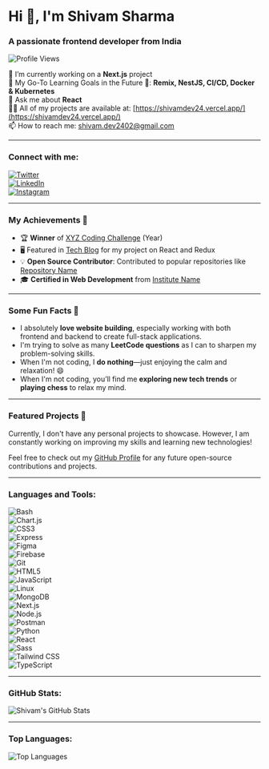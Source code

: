 # Hi 👋, I'm Shivam Sharma
### A passionate frontend developer from India

![Profile Views](https://komarev.com/ghpvc/?username=shivamdev24&label=Profile%20views&color=0e75b6&style=flat)

🔭 I’m currently working on a **Next.js** project  
🌱 My Go-To Learning Goals in the Future 🚀: **Remix, NestJS, CI/CD, Docker & Kubernetes**  
💬 Ask me about **React**  
👨‍💻 All of my projects are available at: [https://shivamdev24.vercel.app/](https://shivamdev24.vercel.app/)  
📫 How to reach me: [shivam.dev2402@gmail.com](mailto:shivam.dev2402@gmail.com)

---

### Connect with me:
[![Twitter](https://img.shields.io/twitter/follow/shivamdev24?logo=twitter&style=for-the-badge)](https://twitter.com/shivamdev24)  
[![LinkedIn](https://img.shields.io/badge/LinkedIn-Profile-blue?logo=linkedin&style=for-the-badge)](https://linkedin.com/in/shivamdev24)  
[![Instagram](https://img.shields.io/badge/Instagram-Profile-red?logo=instagram&style=for-the-badge)](https://instagram.com/shivamdev24_)

---

### My Achievements 🎉
- 🏆 **Winner** of [XYZ Coding Challenge](#) (Year)
- 🖥️ Featured in [Tech Blog](#) for my project on React and Redux
- 💡 **Open Source Contributor**: Contributed to popular repositories like [Repository Name](#)
- 🎓 **Certified in Web Development** from [Institute Name](#)

---

### Some Fun Facts 🤩
- I absolutely **love website building**, especially working with both frontend and backend to create full-stack applications.
- I'm trying to solve as many **LeetCode questions** as I can to sharpen my problem-solving skills.
- When I'm not coding, I **do nothing**—just enjoying the calm and relaxation! 😄
- When I'm not coding, you’ll find me **exploring new tech trends** or **playing chess** to relax my mind.

---
### Featured Projects 🚀
Currently, I don't have any personal projects to showcase. However, I am constantly working on improving my skills and learning new technologies!

Feel free to check out my [GitHub Profile](https://github.com/shivamdev24) for any future open-source contributions and projects.

---

### Languages and Tools:
![Bash](https://img.shields.io/badge/-Bash-black?style=flat-square&logo=GNU-Bash&logoColor=white)  
![Chart.js](https://img.shields.io/badge/-Chart.js-black?style=flat-square&logo=chart.js&logoColor=white)  
![CSS3](https://img.shields.io/badge/-CSS3-black?style=flat-square&logo=CSS3&logoColor=white)  
![Express](https://img.shields.io/badge/-Express-black?style=flat-square&logo=express&logoColor=white)  
![Figma](https://img.shields.io/badge/-Figma-black?style=flat-square&logo=figma&logoColor=white)  
![Firebase](https://img.shields.io/badge/-Firebase-black?style=flat-square&logo=firebase&logoColor=white)  
![Git](https://img.shields.io/badge/-Git-black?style=flat-square&logo=git&logoColor=white)  
![HTML5](https://img.shields.io/badge/-HTML5-black?style=flat-square&logo=HTML5&logoColor=white)  
![JavaScript](https://img.shields.io/badge/-JavaScript-black?style=flat-square&logo=JavaScript&logoColor=white)  
![Linux](https://img.shields.io/badge/-Linux-black?style=flat-square&logo=linux&logoColor=white)  
![MongoDB](https://img.shields.io/badge/-MongoDB-black?style=flat-square&logo=mongodb&logoColor=white)  
![Next.js](https://img.shields.io/badge/-Next.js-black?style=flat-square&logo=next.js&logoColor=white)  
![Node.js](https://img.shields.io/badge/-Node.js-black?style=flat-square&logo=node.js&logoColor=white)  
![Postman](https://img.shields.io/badge/-Postman-black?style=flat-square&logo=postman&logoColor=white)  
![Python](https://img.shields.io/badge/-Python-black?style=flat-square&logo=python&logoColor=white)  
![React](https://img.shields.io/badge/-React-black?style=flat-square&logo=react&logoColor=white)  
![Sass](https://img.shields.io/badge/-Sass-black?style=flat-square&logo=sass&logoColor=white)  
![Tailwind CSS](https://img.shields.io/badge/-Tailwind%20CSS-black?style=flat-square&logo=tailwindcss&logoColor=white)  
![TypeScript](https://img.shields.io/badge/-TypeScript-black?style=flat-square&logo=typescript&logoColor=white)  

---

### GitHub Stats:
![Shivam's GitHub Stats](https://github-readme-stats.vercel.app/api?username=shivamdev24&show_icons=true&locale=en)

---

### Top Languages:
![Top Languages](https://github-readme-stats.vercel.app/api/top-langs?username=shivamdev24&show_icons=true&locale=en&layout=compact)
